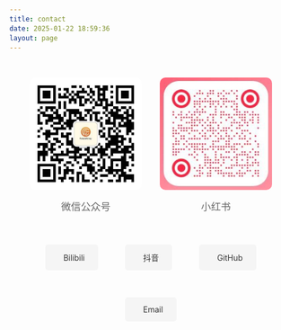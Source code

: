 ```yaml
---
title: contact
date: 2025-01-22 18:59:36
layout: page
---
```


<div class="contact-container">
  <div class="qr-codes">
    <div class="qr-item">
      <img src="../images/home/wechat.jpeg" alt="微信公众号二维码" />
      <span>微信公众号</span>
    </div>
    <div class="qr-item">
      <img src="../images/home/xiaohongshu.jpeg" alt="小红书二维码" />
      <span>小红书</span>
    </div>
  </div>
  
  <div class="social-links">
    <a href="https://space.bilibili.com/你的ID" target="_blank">
      <i class="fab fa-bilibili"></i> Bilibili
    </a>
    <a href="https://www.douyin.com/user/你的ID" target="_blank">
      <i class="fab fa-tiktok"></i> 抖音
    </a>
    <a href="https://github.com/你的ID" target="_blank">
      <i class="fab fa-github"></i> GitHub
    </a>
    <a href="futurearray@outlook.com" target="_blank">
      <i class="fas fa-envelope"></i> Email
    </a>
  </div>
</div>

<style>
.contact-container {
  max-width: 800px;
  margin: 0 auto;
  padding: 2rem;
  text-align: center;
}

.qr-codes {
  display: flex;
  justify-content: center;
  gap: 2rem;
  margin-bottom: 3rem;
}

.qr-item {
  display: flex;
  flex-direction: column;
  align-items: center;
}

.qr-item img {
  width: 200px;
  height: 200px;
  border-radius: 10px;
  margin-bottom: 1rem;
}

.qr-item span {
  font-size: 1.1rem;
  color: #666;
}

.social-links {
  display: flex;
  justify-content: center;
  gap: 2rem;
  flex-wrap: wrap;
}

.social-links a {
  display: flex;
  align-items: center;
  padding: 0.8rem 1.5rem;
  background: #f5f5f5;
  border-radius: 5px;
  color: #333;
  text-decoration: none;
  transition: all 0.3s ease;
  margin: 0.5rem;
}

.social-links a:hover {
  background: #e0e0e0;
  transform: translateY(-2px);
}

.social-links i {
  margin-right: 0.5rem;
  font-size: 1.2rem;
}
</style>